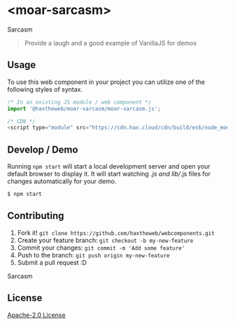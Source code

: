# &lt;moar-sarcasm&gt;

Sarcasm
> Provide a laugh and a good example of VanillaJS for demos

## Usage
To use this web component in your project you can utilize one of the following styles of syntax.

```js
/* In an existing JS module / web component */
import '@haxtheweb/moar-sarcasm/moar-sarcasm.js';

/* CDN */
<script type="module" src="https://cdn.hax.cloud/cdn/build/es6/node_modules/@haxtheweb/moar-sarcasm/moar-sarcasm.js"></script>
```

## Develop / Demo
Running `npm start` will start a local development server and open your default browser to display it. It will start watching *.js and lib/*.js files for changes automatically for your demo.
```bash
$ npm start
```


## Contributing

1. Fork it! `git clone https://github.com/haxtheweb/webcomponents.git`
2. Create your feature branch: `git checkout -b my-new-feature`
3. Commit your changes: `git commit -m 'Add some feature'`
4. Push to the branch: `git push origin my-new-feature`
5. Submit a pull request :D

Sarcasm

## License
[Apache-2.0 License](http://opensource.org/licenses/Apache-2.0)